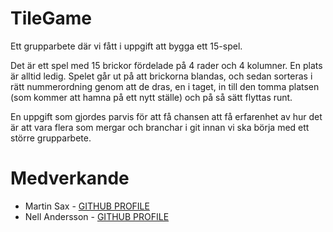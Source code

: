 # TileGame

Ett grupparbete där vi fått i uppgift att bygga ett 15-spel. 

Det är ett spel med 15 brickor fördelade på 4 rader och 4 kolumner. En plats är alltid ledig.
Spelet går ut på att brickorna blandas, och sedan sorteras i rätt nummerordning genom att de dras,
en i taget, in till den tomma platsen (som kommer att hamna på ett nytt ställe) och på så sätt flyttas
runt.

En uppgift som gjordes parvis för att få chansen att få erfarenhet av hur det är att vara flera som mergar
och branchar i git innan vi ska börja med ett större grupparbete.

# Medverkande

* Martin Sax - [GITHUB PROFILE](https://github.com/HMSax)
* Nell Andersson - [GITHUB PROFILE](https://github.com/theufoparty)